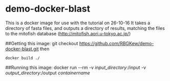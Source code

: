# demo-docker-blast

This is a docker image for use with the tutorial on 26-10-16
It takes a directory of fasta files, and outputs a directory of results, matching the files to the mitofish database (http://mitofish.aori.u-tokyo.ac.jp/)

##Getting this image:
    git checkout https://github.com/RBGKew/demo-docker-blast.git
then

    docker build ./
##Running this image:
    docker run --rm -v *input_directory*:/input -v *output_directory*:/output *containername*



